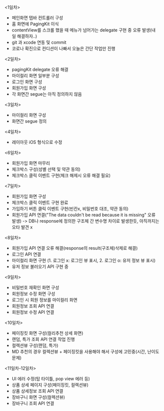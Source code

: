 <1일차>
- 메인화면 탭바 컨트롤러 구성
- 홈 화면에 PagingKit 이식
- contentView를 스크롤 했을 때 메뉴가 넘어가는 delegate 구현 중 오류 발생(내일 해결하자..)
- git 과 xcode 연동 및 commit
- 코로나 확진으로 컨디션이 나빠서 오늘은 간단 작업만 진행

<2일차>
- pagingKit delegate 오류 해결
- 마이컬리 화면 일부분 구성
- 로그인 화면 구성
- 회원가입 화면 구성
- 각 화면간 segue는 아직 정의하지 않음

<3일차>
- 마이컬리 화면 구성
- 화면간 segue 정의

<4일차>
- 레이아웃 iOS 형식으로 수정

<6일차>
- 회원가입 화면 마무리
- 체크박스 구성(성별 선택 및 약관 동의)
- 체크박스 클릭 이벤트 구현(체크 해제시 오류 해결 필요)

<7일차>
- 회원가입 화면 구성
- 체크박스 클릭 이벤트 구현 완료
- 가입하기 버튼 클릭 이벤트 구현(빈칸x, 비밀번호 대조, 약관 동의)
- 회원가입 API 연결("The data couldn't be read because it is missing" 오류 발생) -> DB나 response에 정의한 구조체 간 변수명 차이로 발생한듯, 아직까지는 오타 발견 x

<8일차>
- 회원가입 API 연결 오류 해결(response의 result(구조체)삭제로 해결)
- 로그인 API 연결
- 마이컬리 화면 구현 (1. 로그인 x: 로그인 뷰 표시, 2. 로그인 o: 유저 정보 뷰 표시)
- 유저 정보 불러오기 API 구현 중

<9일차>
- 비밀번호 재확인 화면 구성
- 회원정보 수정 화면 구성
- 로그인 시 회원 정보를 마이컬리 화면
- 회원정보 조회 API 연결
- 회원정보 수정 API 연결

<10일차>
- 페이징킷 화면 구성(컬리추천 상세 화면)
- 랜덤, 특가 조회 API 연결 작업 진행
- 컬렉션뷰 구성(랜덤, 특가)
- MD 추천의 경우 컬렉션뷰 + 페이징킷을 사용해야 해서 구성에 고민중(시간, 난이도 문제)

<11일차-12일차>
- UI 에러 수정(탑 타이틀, pop view 에러 등)
- 상품 상세 페이지 구성(페이징킷, 컬렉션뷰)  
- 상품 상세정보 조회 API 연결
- 장바구니 화면 구성(컬렉션뷰)
- 장바구니 조회 API 연결
